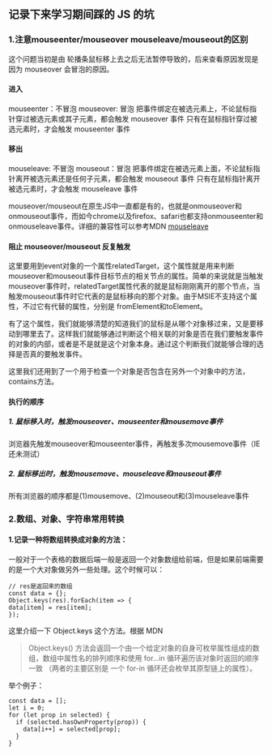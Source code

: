 ## 记录下来学习期间踩的 JS 的坑
### 1.注意mouseenter/mouseover mouseleave/mouseout的区别
这个问题当初是由 轮播条鼠标移上去之后无法暂停导致的，后来查看原因发现是因为 mouseover 会冒泡的原因。

#### 进入
mouseenter：不冒泡
mouseover: 冒泡
把事件绑定在被选元素上，不论鼠标指针穿过被选元素或其子元素，都会触发 mouseover 事件
只有在鼠标指针穿过被选元素时，才会触发 mouseenter 事件

#### 移出
mouseleave: 不冒泡
mouseout：冒泡
把事件绑定在被选元素上面，不论鼠标指针离开被选元素还是任何子元素，都会触发 mouseout 事件
只有在鼠标指针离开被选元素时，才会触发 mouseleave 事件

mouseover/mouseout在原生JS中一直都是有的，也就是onmouseover和onmouseout事件，而如今chrome以及firefox、safari也都支持onmouseenter和onmouseleave事件。详细的兼容性可以参考MDN [mouseleave](https://developer.mozilla.org/en-US/docs/Web/Events/mouseleave)

#### 阻止 mouseover/mouseout 反复触发
这里要用到event对象的一个属性relatedTarget，这个属性就是用来判断 mouseover和mouseout事件目标节点的相关节点的属性。简单的来说就是当触发mouseover事件时，relatedTarget属性代表的就是鼠标刚刚离开的那个节点，当触发mouseout事件时它代表的是鼠标移向的那个对象。由于MSIE不支持这个属性，不过它有代替的属性，分别是 fromElement和toElement。

有了这个属性，我们就能够清楚的知道我们的鼠标是从哪个对象移过来，又是要移动到哪里去了。这样我们就能够通过判断这个相关联的对象是否在我们要触发事件的对象的内部，或者是不是就是这个对象本身。通过这个判断我们就能够合理的选择是否真的要触发事件。

这里我们还用到了一个用于检查一个对象是否包含在另外一个对象中的方法，contains方法。

#### 执行的顺序
##### 1. 鼠标移入时，触发mouseover、mouseenter和mousemove事件
浏览器先触发mouseover和mouseenter事件，再触发多次mousemove事件（IE还未测试）

##### 2. 鼠标移出时，触发mousemove、mouseleave和mouseout事件
所有浏览器的顺序都是(1)mousemove、(2)mouseout和(3)mouseleave事件


### 2.数组、对象、字符串常用转换
#### 1.记录一种将数组转换成对象的方法：

一般对于一个表格的数据后端一般是返回一个对象数组给前端，但是如果前端需要的是一个大对象做另外一些处理。这个时候可以：

```
// res是返回来的数组
const data = {};
Object.keys(res).forEach(item => {
data[item] = res[item];
});
```
这里介绍一下 Object.keys 这个方法。根据 MDN

> Object.keys() 方法会返回一个由一个给定对象的自身可枚举属性组成的数组，数组中属性名的排列顺序和使用 for...in 循环遍历该对象时返回的顺序一致 （两者的主要区别是 一个 for-in 循环还会枚举其原型链上的属性）。

举个例子：
```
const data = [];
let i = 0;
for (let prop in selected) {
  if (selected.hasOwnProperty(prop)) {
    data[i++] = selected[prop];
  }
}
```

